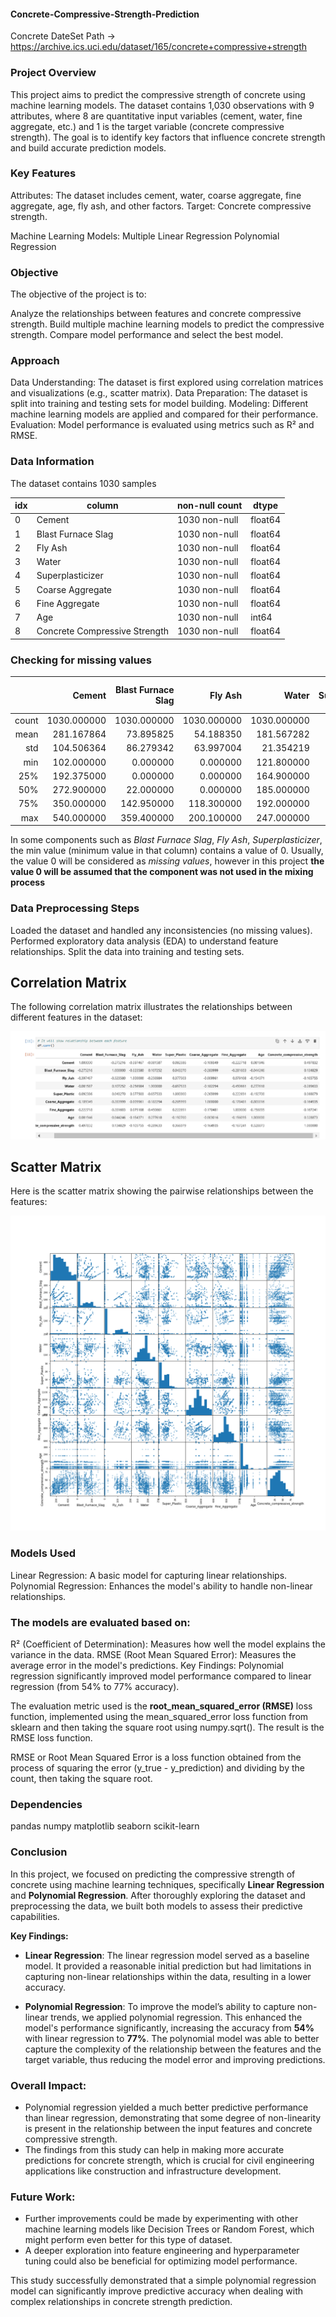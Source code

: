 #### Concrete-Compressive-Strength-Prediction

Concrete DateSet Path -> https://archive.ics.uci.edu/dataset/165/concrete+compressive+strength

### Project Overview
This project aims to predict the compressive strength of concrete using machine learning models. The dataset contains 1,030 observations with 9 attributes, where 8 are quantitative input variables (cement, water, fine aggregate, etc.) and 1 is the target variable (concrete compressive strength). The goal is to identify key factors that influence concrete strength and build accurate prediction models.

### Key Features
Attributes: The dataset includes cement, water, coarse aggregate, fine aggregate, age, fly ash, and other factors.
Target: Concrete compressive strength.

Machine Learning Models:
Multiple Linear Regression
Polynomial Regression

### Objective

The objective of the project is to:

Analyze the relationships between features and concrete compressive strength.
Build multiple machine learning models to predict the compressive strength.
Compare model performance and select the best model.

### Approach

Data Understanding: The dataset is first explored using correlation matrices and visualizations (e.g., scatter matrix).
Data Preparation: The dataset is split into training and testing sets for model building.
Modeling: Different machine learning models are applied and compared for their performance.
Evaluation: Model performance is evaluated using metrics such as R² and RMSE.

### Data Information
The dataset contains 1030 samples  

| idx | column                        | non-null count | dtype   |
|-----|-------------------------------|----------------|---------|
| 0   | Cement                        | 1030 non-null  | float64 |
| 1   | Blast Furnace Slag            | 1030 non-null  | float64 |
| 2   | Fly Ash                       | 1030 non-null  | float64 |
| 3   | Water                         | 1030 non-null  | float64 |
| 4   | Superplasticizer              | 1030 non-null  | float64 |
| 5   | Coarse Aggregate              | 1030 non-null  | float64 |
| 6   | Fine Aggregate                | 1030 non-null  | float64 |
| 7   | Age                           | 1030 non-null  | int64   |
| 8   | Concrete Compressive Strength | 1030 non-null  | float64 |
  

### Checking for missing values  


|       |      Cement | Blast Furnace Slag |     Fly Ash |       Water | Superplasticizer | Coarse Aggregate | Fine Aggregate |         Age | Concrete compressive strength |
|------:|------------:|-------------------:|------------:|------------:|-----------------:|-----------------:|---------------:|------------:|------------------------------:|
| count | 1030.000000 | 1030.000000        | 1030.000000 | 1030.000000 | 1030.000000      | 1030.000000      | 1030.000000    | 1030.000000 | 1030.000000                   |
|  mean | 281.167864  | 73.895825          | 54.188350   | 181.567282  | 6.204660         | 972.918932       | 773.580485     | 45.662136   | 35.817961                     |
|  std  | 104.506364  | 86.279342          | 63.997004   | 21.354219   | 5.973841         | 77.753954        | 80.175980      | 63.169912   | 16.705742                     |
|  min  | 102.000000  | 0.000000           | 0.000000    | 121.800000  | 0.000000         | 801.000000       | 594.000000     | 1.000000    | 2.330000                      |
|  25%  | 192.375000  | 0.000000           | 0.000000    | 164.900000  | 0.000000         | 932.000000       | 730.950000     | 7.000000    | 23.710000                     |
|  50%  | 272.900000  | 22.000000          | 0.000000    | 185.000000  | 6.400000         | 968.000000       | 779.500000     | 28.000000   | 34.445000                     |
|  75%  | 350.000000  | 142.950000         | 118.300000  | 192.000000  | 10.200000        | 1029.400000      | 824.000000     | 56.000000   | 46.135000                     |
|  max  | 540.000000  | 359.400000         | 200.100000  | 247.000000  | 32.200000        | 1145.000000      | 992.600000     | 365.000000  | 82.600000                     |


In some components such as *Blast Furnace Slag*, *Fly Ash*, *Superplasticizer*, the min value (minimum value in that column) contains a value of 0.
Usually, the value 0 will be considered as *missing values*, however in this project **the value 0 will be assumed that the component was not used in the mixing process**

### Data Preprocessing Steps

Loaded the dataset and handled any inconsistencies (no missing values).
Performed exploratory data analysis (EDA) to understand feature relationships.
Split the data into training and testing sets.

## Correlation Matrix
The following correlation matrix illustrates the relationships between different features in the dataset:

![Correlation Matrix](images/Concrete_Correlation_Matrix.png)

## Scatter Matrix
Here is the scatter matrix showing the pairwise relationships between the features:

![Scatter Matrix](plots/scatter_plot_concrete.png)

### Models Used

Linear Regression: A basic model for capturing linear relationships.
Polynomial Regression: Enhances the model's ability to handle non-linear relationships.

### The models are evaluated based on:

R² (Coefficient of Determination): Measures how well the model explains the variance in the data.
RMSE (Root Mean Squared Error): Measures the average error in the model's predictions.
Key Findings:
Polynomial regression significantly improved model performance compared to linear regression (from 54% to 77% accuracy).

The evaluation metric used is the **root_mean_squared_error (RMSE)** loss function, implemented using the mean_squared_error loss function from sklearn and then taking the square root using numpy.sqrt(). The result is the RMSE loss function.

RMSE or Root Mean Squared Error is a loss function obtained from the process of squaring the error (y_true - y_prediction) and dividing by the count, then taking the square root.

### Dependencies

pandas
numpy
matplotlib
seaborn
scikit-learn

### Conclusion

In this project, we focused on predicting the compressive strength of concrete using machine learning techniques, specifically **Linear Regression** and **Polynomial Regression**. After thoroughly exploring the dataset and preprocessing the data, we built both models to assess their predictive capabilities.

**Key Findings:**
- **Linear Regression**: The linear regression model served as a baseline model. It provided a reasonable initial prediction but had limitations in capturing non-linear relationships within the data, resulting in a lower accuracy.
  
- **Polynomial Regression**: To improve the model’s ability to capture non-linear trends, we applied polynomial regression. This enhanced the model's performance significantly, increasing the accuracy from **54%** with linear regression to **77%**. The polynomial model was able to better capture the complexity of the relationship between the features and the target variable, thus reducing the model error and improving predictions.

### Overall Impact:
- Polynomial regression yielded a much better predictive performance than linear regression, demonstrating that some degree of non-linearity is present in the relationship between the input features and concrete compressive strength.
- The findings from this study can help in making more accurate predictions for concrete strength, which is crucial for civil engineering applications like construction and infrastructure development.

### Future Work:
- Further improvements could be made by experimenting with other machine learning models like Decision Trees or Random Forest, which might perform even better for this type of dataset.
- A deeper exploration into feature engineering and hyperparameter tuning could also be beneficial for optimizing model performance.

This study successfully demonstrated that a simple polynomial regression model can significantly improve predictive accuracy when dealing with complex relationships in concrete strength prediction.

